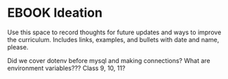 # EBOOK Ideation

Use this space to record thoughts for future updates and ways to improve the curriculum. Includes links, examples, and bullets with date and name, please.

Did we cover dotenv before mysql and making connections? What are environment variables??? Class 9, 10, 11?